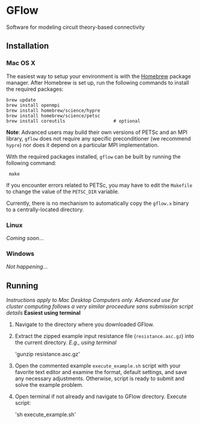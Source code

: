 # GFlow
Software for modeling circuit theory-based connectivity

## Installation

### Mac OS X

The easiest way to setup your environment is with the
[Homebrew](http://brew.sh) package manager.
After Homebrew is set up, run the following commands to install
the required packages:

    brew update
    brew install openmpi
    brew install homebrew/science/hypre
    brew install homebrew/science/petsc
    brew install coreutils					# optional

**Note**: Advanced users may build their own versions of PETSc and an MPI library, `gflow` does not require
any specific preconditioner (we recommend `hypre`) nor does it depend on a particular
MPI implementation.

With the required packages installed, `gflow` can be built by running the following command:

     make
     
If you encounter errors related to PETSc, you may have to edit the `Makefile` to change the 
value of the `PETSC_DIR` variable.

Currently, there is no mechanism to automatically copy the `gflow.x` binary to a centrally-located
directory.


### Linux

*Coming soon*...


### Windows

*Not happening*...


## Running 

*Instructions apply to Mac Desktop Computers only. Advanced use for cluster computing follows a very similar proceedure sans submission script details*
**Easiest using terminal**

1. Navigate to the directory where you downloaded GFlow. 

2. Extract the zipped example input resistance file (`resistance.asc.gz`) into the current directory. *E.g., using terminal*

    'gunzip resistance.asc.gz'

3. Open the commented example `execute_example.sh` script with your favorite text editor and examine the format, default settings, and save any necessary 
adjustments. Otherwise, script is ready to submit and solve the example problem.

4. Open terminal if not already and navigate to GFlow directory. Execute script:

    'sh execute_example.sh'
